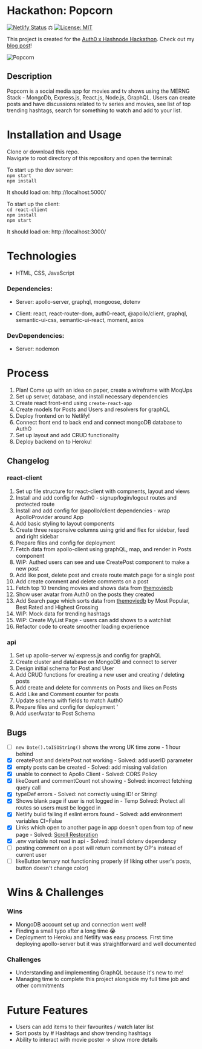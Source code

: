 # Hackathon: Popcorn

[![Netlify Status](https://api.netlify.com/api/v1/badges/d8953fe7-7172-4be3-9b53-57c6b6b52bab/deploy-status)](https://app.netlify.com/sites/nat-popcorn/deploys)
⚖️ [![License: MIT](https://img.shields.io/badge/License-MIT-yellow.svg)](https://opensource.org/licenses/MIT)

This project is created for the [Auth0 x Hashnode Hackathon](https://townhall.hashnode.com/auth0-hackathon?source=newsletter). Check out my [blog post](https://natalie.hashnode.dev/popcorn)!

![Popcorn](https://user-images.githubusercontent.com/58271566/131402677-e9831d88-dc8d-460c-b0e7-3b6cef473cf1.gif)

## Description 
Popcorn is a social media app for movies and tv shows using the MERNG Stack - MongoDb, Express.js, React.js, Node.js, GraphQL. Users can create posts and have discussions related to tv series and movies, see list of top trending hashtags, search for something to watch and add to your list.

# Installation and Usage
Clone or download this repo.    
Navigate to root directory of this repository and open the terminal:   

To start up the dev server:     
`npm start`  
`npm install` 

It should load on: http://localhost:5000/

To start up the client:   
`cd react-client`   
`npm install`     
`npm start`   

It should load on: http://localhost:3000/

# Technologies
- HTML, CSS, JavaScript

### Dependencies: 
   - Server: apollo-server, graphql, mongoose, dotenv
   
   - Client: react, react-router-dom, auth0-react, @apollo/client, graphql, semantic-ui-css, semantic-ui-react, moment, axios

### DevDependencies:
   - Server: nodemon

# Process 
1. Plan! Come up with an idea on paper, create a wireframe with MoqUps 
2. Set up server, database, and install necessary dependencies 
3. Create react front-end using `create-react-app` 
4. Create models for Posts and Users and resolvers for graphQL 
5. Deploy frontend on to Netlify!
6. Connect front end to back end and connect mongoDB database to AuthO 
7. Set up layout and add CRUD functionality 
8. Deploy backend on to Heroku!

## Changelog

### react-client
1. Set up file structure for react-client with compnents, layout and views 
2. Install and add config for Auth0 - signup/login/logout routes and protected route 
3. Install and add config for @apollo/client dependencies - wrap ApolloProvider around App 
4. Add basic styling to layout components
5. Create three responsive columns using grid and flex for sidebar, feed and right sidebar 
6. Prepare files and config for deployment  
7. Fetch data from apollo-client using graphQL, map, and render in Posts component  
8. WIP: Authed users can see and use CreatePost component to make a new post
9. Add like post, delete post and create route match page for a single post
10. Add create comment and delete comments on a post   
11. Fetch top 10 trending movies and shows data from [themoviedb](https://www.themoviedb.org/) 
12. Show user avatar from Auth0 on the posts they created 
13. Add Search page which sorts data from [themoviedb](https://www.themoviedb.org/) by Most Popular, Best Rated and Highest Grossing
14. WIP: Mock data for trending hashtags 
15. WIP: Create MyList Page - users can add shows to a watchlist 
16. Refactor code to create smoother loading experience 

### api
1. Set up apollo-server w/ express.js and config for graphQL 
2. Create cluster and database on MongoDB and connect to server 
3. Design initial schema for Post and User 
4. Add CRUD functions for creating a new user and creating / deleting posts 
5. Add create and delete for comments on Posts and likes on Posts
6. Add Like and Comment counter for posts 
7. Update schema with fields to match AuthO
8. Prepare files and config for deployment '
9. Add userAvatar to Post Schema 


## Bugs
- [ ] `new Date().toISOString()` shows the wrong UK time zone - 1 hour behind 
- [x] createPost and deletePost not working - Solved: add userID parameter
- [x] empty posts can be created - Solved: add missing validation
- [x] unable to connect to Apollo Client - Solved: CORS Policy
- [x] likeCount and commentCount not showing - Solved: incorrect fetching query call 
- [x] typeDef errors - Solved: not correctly using ID! or String! 
- [x] Shows blank page if user is not logged in - Temp Solved: Protect all routes so users must be logged in 
- [x] Netlify build failing if eslint errors found - Solved: add environment variables CI=False
- [x] Links which open to another page in app doesn't open from top of new page - Solved: [Scroll Restoration](https://reactrouter.com/web/guides/scroll-restoration) 
- [x] .env variable not read in api - Solved: install dotenv dependency
- [ ] posting comment on a post will return comment by OP's instead of current user 
- [ ] likeButton ternary not functioning properly (if liking other user's posts, button doesn't change color)
 
# Wins & Challenges

### Wins
- MongoDB account set up and connection went well!
- Finding a small typo after a long time 😭 
- Deployment to Heroku and Netlify was easy process. First time deploying apollo-server but it was straightforward and well documented  

### Challenges  
- Understanding and implementing GraphQL because it's new to me! 
- Managing time to complete this project alongside my full time job and other commitments 

# Future Features
- Users can add items to their favourites / watch later list
- Sort posts by # Hashtags and show trending hashtags
- Ability to interact with movie poster -> show more details
